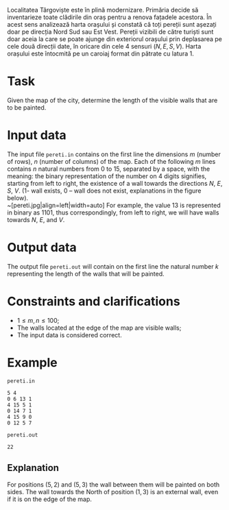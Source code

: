 
Localitatea Târgoviște este în plină modernizare. Primăria decide să inventarieze toate clădirile din oraș pentru a renova fațadele acestora. În acest sens analizează harta orașului și constată că toți pereții sunt așezați doar pe direcția Nord Sud sau Est Vest. Pereții vizibili de către turiști sunt doar aceia la care se poate ajunge din exteriorul orașului prin deplasarea pe cele două direcții date, în oricare din cele $4$ sensuri $(N, E, S, V)$. Harta orașului este întocmită pe un caroiaj format din pătrate cu latura $1$. 

# Task

Given the map of the city, determine the length of the visible walls that are to be painted.

# Input data

The input file `pereti.in` contains on the first line the dimensions $m$ (number of rows), $n$ (number of columns) of the map. Each of the following $m$ lines contains $n$ natural numbers from $0$ to $15$, separated by a space, with the meaning: the binary representation of the number on $4$ digits signifies, starting from left to right, the existence of a wall towards the directions $N$, $E$, $S$, $V$. ($1$- wall exists, $0$ – wall does not exist, explanations in the figure below). 
\
~[pereti.jpg|align=left|width=auto] For example, the value $13$ is represented in binary as $1101$, thus correspondingly, from left to right, we will have walls towards $N$, $E$, and $V$.  

# Output data

The output file `pereti.out` will contain on the first line the natural number $k$ representing the length of the walls that will be painted.  

# Constraints and clarifications

* $1 \leq m,n \leq 100$;
* The walls located at the edge of the map are visible walls;
* The input data is considered correct.

# Example

`pereti.in`
```
5 4
0 6 13 1
4 15 5 1
0 14 7 1
4 15 9 0
0 12 5 7
```

`pereti.out`
```
22
```

## Explanation

For positions $(5, 2)$ and $(5, 3)$ the wall between them will be painted on both sides. The wall towards the North of position $(1,3)$ is an external wall, even if it is on the edge of the map.
